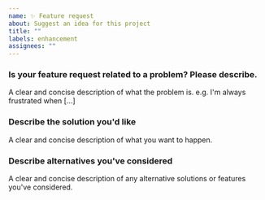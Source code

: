 ```yaml
---
name: ✨ Feature request
about: Suggest an idea for this project
title: ""
labels: enhancement
assignees: ""
---
```


### Is your feature request related to a problem? Please describe.

A clear and concise description of what the problem is. e.g. I'm always frustrated when [...]

### Describe the solution you'd like

A clear and concise description of what you want to happen.

### Describe alternatives you've considered

A clear and concise description of any alternative solutions or features you've considered.
